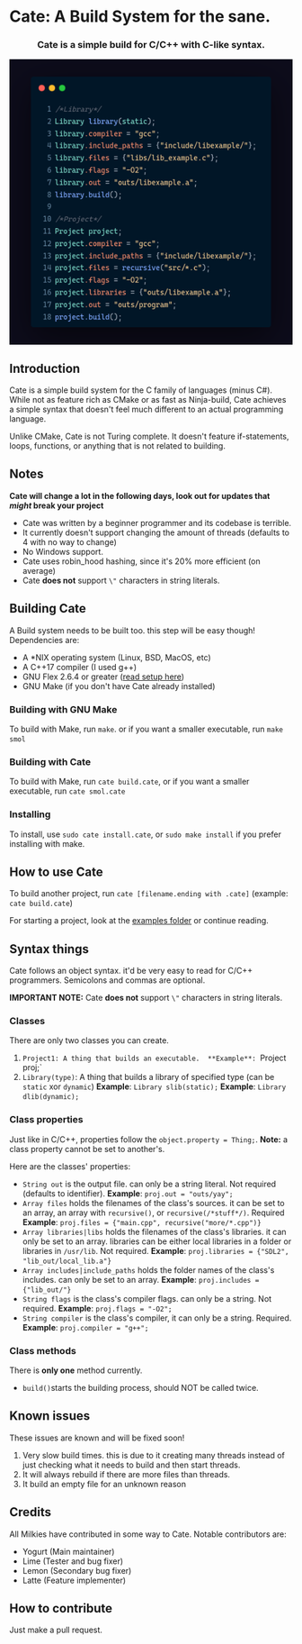 # Cate: A Build System for the sane.
<h3 align="center">
  Cate is a simple build for C/C++ with C-like syntax.
</h3>
<p align="center">
  <img align="center" src="cate_example.png">
</p>

## Introduction
Cate is a simple build system for the C family of languages (minus C#). While not as feature rich as CMake or as fast as Ninja-build, Cate achieves a simple syntax that doesn't feel much different to an actual programming language.

Unlike CMake, Cate is not Turing complete. It doesn't feature if-statements, loops, functions, or anything that is not related to building. 

## Notes
**Cate will change a lot in the following days, look out for updates that *might* break your project**

- Cate was written by a beginner programmer and its codebase is terrible.
- It currently doesn't support changing the amount of threads (defaults to 4 with no way to change)
- No Windows support.
- Cate uses robin_hood hashing, since it's 20% more efficient (on average)
- Cate **does not** support `\"` characters in string literals.

## Building Cate
A Build system needs to be built too. this step will be easy though! 
Dependencies are:
- A *NIX operating system (Linux, BSD, MacOS, etc)
- A C++17 compiler (I used g++)
- GNU Flex 2.6.4 or greater ([read setup here](flex_setup.md))
- GNU Make (if you don't have Cate already installed)

### Building with GNU Make
To build with Make, run `make`. or if you want a smaller executable, run `make smol`
### Building with Cate
To build with Make, run `cate build.cate`,  or if you want a smaller executable, run `cate smol.cate`
### Installing
To install, use `sudo cate install.cate`, or `sudo make install` if you prefer installing with make.

## How to use Cate
To build another project, run `cate [filename.ending with .cate]` (example: `cate build.cate`)

For starting a project, look at the [examples folder](examples/) or continue reading.

## Syntax things
Cate follows an object syntax. it'd be very easy to read for C/C++ programmers. Semicolons and commas are optional.

**IMPORTANT NOTE:** Cate **does not** support `\"` characters in string literals.

### Classes
There are only two classes you can create.
1. `Project1: A thing that builds an executable. 
**Example**: `Project proj;`
2. `Library(type)`: A thing that builds a library of specified type (can be `static` xor `dynamic`)
**Example**: `Library slib(static);`
**Example**: `Library dlib(dynamic);`

### Class properties
Just like in C/C++, properties follow the `object.property = Thing;`.
 **Note:** a class property cannot be set to another's.

Here are the classes' properties:
- `String out` is the output file. can only be a string literal. Not required (defaults to identifier).
**Example**: `proj.out = "outs/yay";`
- `Array files` holds the filenames of the class's sources. it can be set to an array, an array with `recursive()`, or `recursive(/*stuff*/)`. Required
**Example**: `proj.files = {"main.cpp", recursive("more/*.cpp")} `
- `Array libraries|libs` holds the filenames of the class's libraries. it can only be set to an array. libraries can be either local libraries in a folder or libraries in `/usr/lib`. Not required.
**Example**: `proj.libraries = {"SDL2", "lib_out/local_lib.a"}`
- `Array includes|include_paths` holds the folder names of the class's includes. can only be set to an array. 
**Example**: `proj.includes = {"lib_out/"}`
- `String flags` is the class's compiler flags. can only be a string. Not required.
**Example**: `proj.flags = "-O2";`
- `String compiler` is the class's compiler, it can only be a string. Required.
**Example**: `proj.compiler = "g++";`

### Class methods
There is **only one** method currently.
- `build()`starts the building process, should NOT be called twice.

## Known issues
These issues are known and will be fixed soon!
1. Very slow build times. this is due to it creating many threads instead of just checking what it needs to build and then start threads.
2. It will always rebuild if there are more files than threads.
3. It build an empty file for an unknown reason

## Credits
All Milkies have contributed in some way to Cate. Notable contributors are:
- Yogurt (Main maintainer)
- Lime (Tester and bug fixer)
- Lemon (Secondary bug fixer)
- Latte (Feature implementer) 

## How to contribute
Just make a pull request.